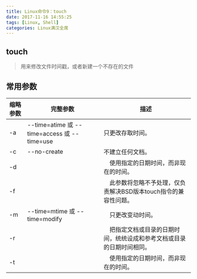 ```yaml
---
title: Linux命令9：touch
date: 2017-11-16 14:55:25
tags: [Linux, Shell]
categories: Linux满汉全席
---
```


## touch

> 用来修改文件时间戳，或者新建一个不存在的文件

## 常用参数

| 缩略参数 | 完整参数  | 描述
| --- | --- | ---
| -a | --time=atime 或 --time=access 或 --time=use | 只更改存取时间。
| -c | --no-create | 不建立任何文档。
| -d |  |　使用指定的日期时间，而非现在的时间。
| -f |  |　此参数将忽略不予处理，仅负责解决BSD版本touch指令的兼容性问题。
| -m | --time=mtime 或 --time=modify |　只更改变动时间。
| -r |  |　把指定文档或目录的日期时间，统统设成和参考文档或目录的日期时间相同。
| -t |  |　使用指定的日期时间，而非现在的时间。